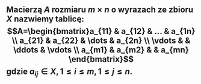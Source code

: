 ## **Macierzą** $A$ rozmiaru $m\times n$ o wyrazach ze zbioru $X$ nazwiemy tablicę: $$A=\begin{bmatrix}a_{11} & a_{12} & ... & a_{1n} \\ a_{21} & a_{22} & \dots & a_{2n} \\ \vdots & & \ddots & \vdots \\  a_{m1} & a_{m2} & & a_{mn} \end{bmatrix}$$ gdzie $a_{ij}\in X, 1\leq i \leq m, 1 \leq j\leq n$.